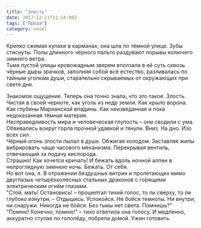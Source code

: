 ```yaml
---
title: "Злость"
date: 2017-12-11T11:14:00Z
tags: ["Проза"]
category: novel
---
```


Крепко сжимая кулаки в карманах, она шла по тёмной улице. Зубы стиснуты. Полы длинного чёрного пальто раздувают порывы колючего зимнего ветра.  
Тьма пустой улицы кровожадным зверем вползала в её суть сквозь чёрные дыры зрачков, заполняя собой всё естество, разливалась по тайным уголкам души, старательно скрываемых от окружающих при свете дня.



Знакомое ощущение. Теперь она точно знала, что это такое. Злость. Чистая в своей черноте, как уголь из недр земли. Как крыло ворона. Как глубины Марианской впадины. Как неизведанная и пока недоказанная тёмная материя.  
Несправедливость мира и человеческая глупость – они сводили с ума. Обвивались вокруг горла прочной удавкой и тянули. Вниз. На дно. Изо всех сил.  
Чёрный огонь злости пылал в душе. Обжигая холодом. Заставляя жилы вибрировать чаще часового механизма. Перекрывая вентиль, отвечающий за подачу кислорода.  
Страшно! Как хочется кричать! И бежать вдоль ночной аллеи в непроглядную зимнюю ночь. Бежать. От себя.  
Но вот она, я. В отражении бездушных витрин и пролетающих мимо двуглазых четырёхколёсных стальных драконов с горящими электрическим огнём глазами.  
"Стой, мать! Остановись! – прошептал тихий голос, то ли сверху, то ли глубоко изнутри, – Отдышись. Успокойся. Не бойся темноты. Ни внутри, ни снаружи. Никогда не бойся. Без тьмы нет света. Помнишь?"  
"Помню! Конечно, помню!" – тихо ответила она голосу. И медленно, аккуратно ступая по гололёду, побрела домой. Ужин готовить.

